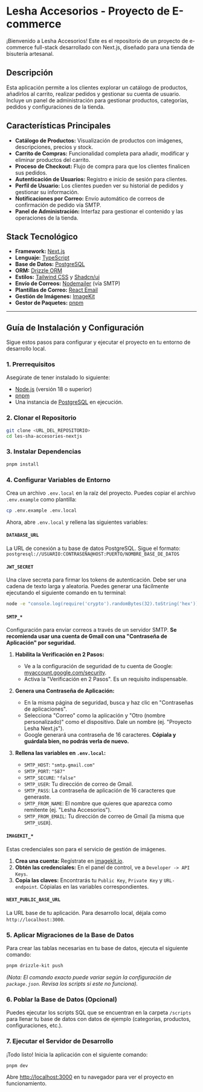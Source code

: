 # Lesha Accesorios - Proyecto de E-commerce

¡Bienvenido a Lesha Accesorios! Este es el repositorio de un proyecto de e-commerce full-stack desarrollado con Next.js, diseñado para una tienda de bisutería artesanal.

## Descripción

Esta aplicación permite a los clientes explorar un catálogo de productos, añadirlos al carrito, realizar pedidos y gestionar su cuenta de usuario. Incluye un panel de administración para gestionar productos, categorías, pedidos y configuraciones de la tienda.

## Características Principales

- **Catálogo de Productos:** Visualización de productos con imágenes, descripciones, precios y stock.
- **Carrito de Compras:** Funcionalidad completa para añadir, modificar y eliminar productos del carrito.
- **Proceso de Checkout:** Flujo de compra para que los clientes finalicen sus pedidos.
- **Autenticación de Usuarios:** Registro e inicio de sesión para clientes.
- **Perfil de Usuario:** Los clientes pueden ver su historial de pedidos y gestionar su información.
- **Notificaciones por Correo:** Envío automático de correos de confirmación de pedido vía SMTP.
- **Panel de Administración:** Interfaz para gestionar el contenido y las operaciones de la tienda.

## Stack Tecnológico

- **Framework:** [Next.js](https://nextjs.org/)
- **Lenguaje:** [TypeScript](https://www.typescriptlang.org/)
- **Base de Datos:** [PostgreSQL](https://www.postgresql.org/)
- **ORM:** [Drizzle ORM](https://orm.drizzle.team/)
- **Estilos:** [Tailwind CSS](https://tailwindcss.com/) y [Shadcn/ui](https://ui.shadcn.com/)
- **Envío de Correos:** [Nodemailer](https://nodemailer.com/) (vía SMTP)
- **Plantillas de Correo:** [React Email](https://react.email/)
- **Gestión de Imágenes:** [ImageKit](https://imagekit.io/)
- **Gestor de Paquetes:** [pnpm](https://pnpm.io/)

---

## Guía de Instalación y Configuración

Sigue estos pasos para configurar y ejecutar el proyecto en tu entorno de desarrollo local.

### 1. Prerrequisitos

Asegúrate de tener instalado lo siguiente:

- [Node.js](https://nodejs.org/) (versión 18 o superior)
- [pnpm](https://pnpm.io/installation)
- Una instancia de [PostgreSQL](https://www.postgresql.org/download/) en ejecución.

### 2. Clonar el Repositorio

```bash
git clone <URL_DEL_REPOSITORIO>
cd les-sha-accesories-nextjs
```

### 3. Instalar Dependencias

```bash
pnpm install
```

### 4. Configurar Variables de Entorno

Crea un archivo `.env.local` en la raíz del proyecto. Puedes copiar el archivo `.env.example` como plantilla:

```bash
cp .env.example .env.local
```

Ahora, abre `.env.local` y rellena las siguientes variables:

#### `DATABASE_URL`

La URL de conexión a tu base de datos PostgreSQL. Sigue el formato:
`postgresql://USUARIO:CONTRASEÑA@HOST:PUERTO/NOMBRE_BASE_DE_DATOS`

#### `JWT_SECRET`

Una clave secreta para firmar los tokens de autenticación. Debe ser una cadena de texto larga y aleatoria. Puedes generar una fácilmente ejecutando el siguiente comando en tu terminal:

```bash
node -e "console.log(require('crypto').randomBytes(32).toString('hex'))"
```

#### `SMTP_*`

Configuración para enviar correos a través de un servidor SMTP. **Se recomienda usar una cuenta de Gmail con una "Contraseña de Aplicación" por seguridad.**

1.  **Habilita la Verificación en 2 Pasos:**

    - Ve a la configuración de seguridad de tu cuenta de Google: [myaccount.google.com/security](https://myaccount.google.com/security).
    - Activa la "Verificación en 2 Pasos". Es un requisito indispensable.

2.  **Genera una Contraseña de Aplicación:**

    - En la misma página de seguridad, busca y haz clic en "Contraseñas de aplicaciones".
    - Selecciona "Correo" como la aplicación y "Otro (nombre personalizado)" como el dispositivo. Dale un nombre (ej. "Proyecto Lesha Next.js").
    - Google generará una contraseña de 16 caracteres. **Cópiala y guárdala bien, no podrás verla de nuevo.**

3.  **Rellena las variables en `.env.local`:**
    - `SMTP_HOST`: `"smtp.gmail.com"`
    - `SMTP_PORT`: `"587"`
    - `SMTP_SECURE`: `"false"`
    - `SMTP_USER`: Tu dirección de correo de Gmail.
    - `SMTP_PASS`: La contraseña de aplicación de 16 caracteres que generaste.
    - `SMTP_FROM_NAME`: El nombre que quieres que aparezca como remitente (ej. "Lesha Accesorios").
    - `SMTP_FROM_EMAIL`: Tu dirección de correo de Gmail (la misma que `SMTP_USER`).

#### `IMAGEKIT_*`

Estas credenciales son para el servicio de gestión de imágenes.

1.  **Crea una cuenta:** Regístrate en [imagekit.io](https://imagekit.io/).
2.  **Obtén las credenciales:** En el panel de control, ve a `Developer -> API Keys`.
3.  **Copia las claves:** Encontrarás tu `Public Key`, `Private Key` y `URL-endpoint`. Cópialas en las variables correspondientes.

#### `NEXT_PUBLIC_BASE_URL`

La URL base de tu aplicación. Para desarrollo local, déjala como `http://localhost:3000`.

### 5. Aplicar Migraciones de la Base de Datos

Para crear las tablas necesarias en tu base de datos, ejecuta el siguiente comando:

```bash
pnpm drizzle-kit push
```

_(Nota: El comando exacto puede variar según la configuración de `package.json`. Revisa los scripts si este no funciona)._

### 6. Poblar la Base de Datos (Opcional)

Puedes ejecutar los scripts SQL que se encuentran en la carpeta `/scripts` para llenar tu base de datos con datos de ejemplo (categorías, productos, configuraciones, etc.).

### 7. Ejecutar el Servidor de Desarrollo

¡Todo listo! Inicia la aplicación con el siguiente comando:

```bash
pnpm dev
```

Abre [http://localhost:3000](http://localhost:3000) en tu navegador para ver el proyecto en funcionamiento.
